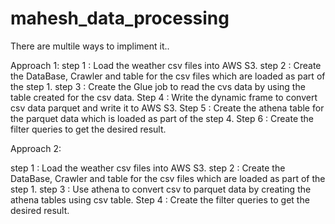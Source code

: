 # mahesh_data_processing

There are multile ways to impliment it..

Approach 1: 
step 1 : Load the weather csv files into AWS S3.
step 2 : Create the DataBase, Crawler and table for the csv files which are loaded as part of the step 1.
step 3 : Create the Glue job to read the cvs data by using the table created for the csv data.
Step 4 : Write the dynamic frame to convert csv data parquet and write it to AWS S3.
Step 5 : Create the athena table for the parquet data which is loaded as part of the step 4.
Step 6 : Create the filter queries to get the desired result.

Approach 2: 

step 1 : Load the weather csv files into AWS S3.
step 2 : Create the DataBase, Crawler and table for the csv files which are loaded as part of the step 1.
step 3 : Use athena to convert csv to parquet data by creating the athena tables using csv table.
Step 4 : Create the filter queries to get the desired result.
